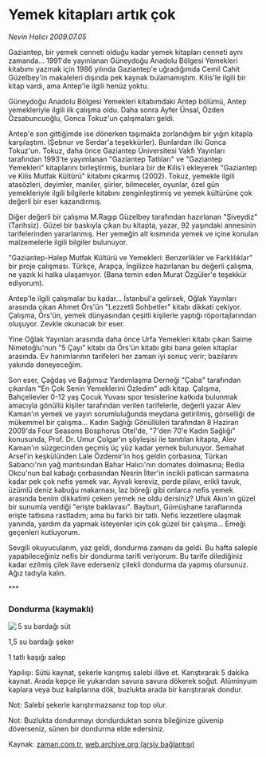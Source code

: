 # Yemek kitapları artık çok

*Nevin Halıcı 2009.07.05*

<tr><td class="metin" colspan="2" style="padding-top: 20px; padding-left: 5px; padding-right: 10px;">Gaziantep, bir yemek cenneti olduğu kadar yemek kitapları cenneti aynı zamanda... 1991'de yayınlanan Güneydoğu Anadolu Bölgesi Yemekleri kitabımı yazmak için 1986 yılında Gaziantep'e uğradığımda Cemil Cahit Güzelbey'in makaleleri dışında pek kaynak bulamamıştım. Kilis'le ilgili bir kitap vardı, ama Antep'le ilgili henüz yoktu.</td></tr><tr><td class="metin" colspan="2" style="padding-top: 20px; padding-left: 5px; padding-right: 10px;"><p>Güneydoğu Anadolu Bölgesi Yemekleri kitabımdaki Antep bölümü, Antep yemekleriyle ilgili ilk çalışma oldu. Daha sonra Ayfer Ünsal, Özden Özsabuncuoğlu, Gonca Tokuz'un çalışmaları geldi.
<p>Antep'e son gittiğimde ise dönerken taşımakta zorlandığım bir yığın kitapla karşılaştım. (Şebnur ve Serdar'a teşekkürler). Bunlardan ilki Gonca Tokuz'un. Tokuz, daha önce Gaziantep Üniversitesi Vakfı Yayınları tarafından 1993'te yayımlanan "Gaziantep Tatlıları" ve "Gaziantep Yemekleri" kitaplarını birleştirmiş, bunlara bir de Kilis'i ekleyerek "Gaziantep ve Kilis Mutfak Kültürü" kitabını çıkarmış (2002). Tokuz, yemekle ilgili atasözleri, deyimler, maniler, şiirler, bilmeceler, oyunlar, özel gün yemekleriyle ilgili bilgilerle kitabını zenginleştirmiş ve yemek kültürüne çok değerli bir eser kazandırmış.
<p>Diğer değerli bir çalışma M.Ragıp Güzelbey tarafından hazırlanan "Şiveydiz" (Tarihsiz). Güzel bir baskıyla çıkan bu kitapta, yazar, 92 yaşındaki annesinin tarifelerinden yararlanmış. Her yemeğin alt kısmında yemek ve içine konulan malzemelerle ilgili bilgiler bulunuyor.
<p>"Gaziantep-Halep Mutfak Kültürü ve Yemekleri: Benzerlikler ve Farklılıklar" bir proje çalışması. Türkçe, Arapça, İngilizce hazırlanan bu değerli çalışma, ne yazık ki halka ulaşamıyor. (Bana temin eden Murat Özgüler'e teşekkür ediyorum).
<p>Antep'le ilgili çalışmalar bu kadar... İstanbul'a gelirsek, Oğlak Yayınları arasında çıkan Ahmet Örs'ün "Lezzetli Sohbetler" kitabı dikkati çekiyor. Çalışma, Örs'ün, yemek dünyasından çeşitli kişilerle yaptığı röportajlarından oluşuyor. Zevkle okunacak bir eser.
<p>Yine Oğlak Yayınları arasında daha önce Urfa Yemekleri kitabı çıkan Saime Nimetoğlu'nun "5 Çayı" kitabı da Örs'ün kitabı gibi bana gelen kitaplar arasında. Ev hanımlarının tarifeleri her zaman iyi sonuç verir; bazılarını yakında deneyeceğim.
<p>Son eser, Çağdaş ve Bağımsız Yardımlaşma Derneği "Çaba" tarafından çıkarılan "En Çok Senin Yemeklerini Özledim" adlı kitap. Çalışma, Bahçelievler 0-12 yaş Çocuk Yuvası spor tesislerine katkıda bulunmak amacıyla gönüllü kişiler tarafından verilen tarifelerle, değerli yazar Alev Kaman'ın yemek ve yayın sorumluluğunda meydana getirilmiş, görselliği de mükemmel bir çalışma... Kadın Sağlığı Gönüllüleri tarafından 8 Haziran 2009'da Four Seasons Bosphorus Otel'de, "7'den 70'e Kadın Sağlığı" konusunda, Prof. Dr. Umur Çolgar'ın şöyleşisi ile tanıtılan kitapta, Alev Kaman'ın süzgecinden geçmiş üç yüz kadar yemek bulunuyor. Semahat Arsel'in keşkülünden Lale Özdemir'in hoş geldin çorbasına, Türkan Sabancı'nın yağ mantısından Bahar Halıcı'nın domates dolmasına; Bedia Okcu'nun bal kabağı çorbasından Nesrin İlter'in incikli patlıcan sarmasına kadar pek çok nefis yemek var. Ayvalı kereviz, perde pilavı, erikli tavuk, üzümlü deniz kabuğu makarnası, laz böreği gibi onlarca nefis yemek arasında benim dikkatimi çeken yemek ne oldu dersiniz? Ufuk Akın'ın güzel bir sunumla verdiği "erişte baklavası". Bayburt, Gümüşhane taraflarında erişte tatlısına rastladım; ama bu farklı bir tatlı. Nefis lezzetlere ulaşmak yanında, yardım da yapmak isteyenler için çok güzel bir çalışma... Emeği geçenleri kutluyorum.
<p>Sevgili okuyucularım, yaz geldi, dondurma zamanı da geldi. Bu hafta saleple yapabileceğiniz nefis bir dondurma tarifi veriyorum. Bu tarife dilediğiniz kadar ezilmiş çilek ilave ederseniz çilekli dondurma da yapmış olursunuz. Ağız tadıyla kalın.
<p>***
<p><h3>Dondurma (kaymaklı)</h3>
<p><img align="left" src="http://web.archive.org/web/20090708171845im_/http://medya.zaman.com.tr/2009/07/05/food_k.jpg"/>5 su bardağı süt
<p>1,5 su bardağı şeker
<p>1 tatlı kaşığı salep
<p>Yapılışı: Sütü kaynat, şekerle karışmış salebi ilâve et. Karıştırarak 5 da­kika kaynat. Arada kepçe ile yukarıdan savura savura dökerek soğut. Alüminyum kaplara veya buz kalıplarına dök, buzlukta arada bir karıştırarak dondur.
<p>Not: Salebi şekerle karıştırmazsanız top top olur.
<p>Not: Buzlukta dondurmayı dondurduktan sonra bileğinize güvenip döverseniz, sünen bir dondurma elde edersiniz.<br/></p></p></p></p></p></p></p></p></p></p></p></p></p></p></p></p></td></tr>

Kaynak: [zaman.com.tr](http://zaman.com.tr/yazar.do?yazino=866083), [web.archive.org (arşiv bağlantısı)](http://web.archive.org/web/20090708171845/http://www.zaman.com.tr:80/yazar.do?yazino=866083)
